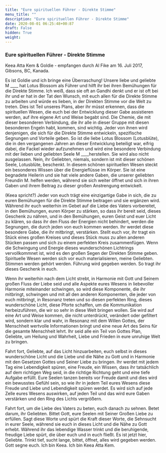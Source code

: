 ```yaml
---
title: "Eure spirituellen Führer - Direkte Stimme"
menu_title: ""
description: "Eure spirituellen Führer - Direkte Stimme"
date: 2020-08-01 06:25:48+00:87
draft: False
hidden: True
weight:
---
```

### Eure spirituellen Führer - Direkte Stimme

Keea Atta Kem & Goldie - empfangen durch Al Fike am 16. Juli 2017, Gibsons, BC, Kanada.

Es ist Goldie und ich bringe eine Überraschung! Unsere liebe und geliebte M ____ hat Lotus Blossom als Führer und hilft ihr bei ihren Bemühungen für die Direkte Stimme. Ich weiß, dass sie oft an Gandhi denkt und er ist oft bei ihr und er hat in der Tat den Wunsch, mit euch allen für die Direkte Stimme zu arbeiten und würde es lieben, in der Direkten Stimme vor die Welt zu treten. Dies ist Teil unseres Plans, aber ihr müsst erkennen, dass die spirituellen Wesen, die euch bei der Entwicklung dieser Gabe assistieren werden, auf ihre eigene Art und Weise begabt sind. Die Chemie, die mit dieser besonderen Verbindung, die ihr alle in dieser Gruppe mit diesen besonderen Engeln habt, kommen, sind wichtig. Jeder von ihnen wird denjenigen, die sich für die Direkte Stimme entwickeln, spezifische Segnungen und Vorteile geben. So ist die liebe Lotus Blossom (Lotusblüte), die in den vergangenen Jahren an dieser Entwicklung beteiligt war, eifrig dabei, die Fackel wieder aufzunehmen und wird eine besondere Verbindung mit der lieben und geliebten Seele M ____herstellen. Sie wird also nicht ausgelassen. Nein, ihr Geliebten, niemals, sondern ist mit dieser schönen Seele, Lotusblüte, beschenkt. In diesem schönen spirituellen Wesen steckt ein besonderes Wissen über die Energieflüsse im Körper. Sie ist eine begnadete Heilerin und sie hat viele andere Gaben, die unserer geliebten Freundin M. helfen werden, während sie sich weiter öffnet und sich in ihren Gaben und ihrem Beitrag zu dieser großen Anstrengung entwickelt.

(Keea spricht?) Jeder von euch trägt eine einzigartige Gabe in sich, die zu euren Bemühungen für die Direkte Stimme beitragen und sie ergänzen wird. Während ihr euch weiterhin im Gebet auf die Liebe des Vaters vorbereitet, in den Bemühungen, euren Körper zu stärken, so dass ihr bereit seid, dieses Geschenk zu nähren, und in den Bemühungen, euren Geist und euer Licht zu klären, so dass ihr den Fluss der Energien nicht behindert, werden die Segnungen, die durch jeden von euch kommen werden. Ihr werdet diese besondere Gabe, die ihr mitbringt, verstärken. Stellt euch vor, ihr tragt ein Stück eines großen Kreises und dieses Stück muss zu allen anderen Stücken passen und sich zu einem perfekten Kreis zusammenfügen. Wenn die Schwingung und Energie dieses wunderschönen Lichtrings vervollkommnet ist, wird es den großen Segen der Direkten Stimme geben. Spirituelle Wesen werden sich vor euch materialisieren, meine Geliebten. Stimmen werden gehört werden. Führung wird gegeben werden. So tragt ihr dieses Geschenk in euch.

Wenn ihr weiterhin nach dem Licht strebt, in Harmonie mit Gott und Seinem großen Fluss der Liebe seid und alle Aspekte eures Wesens in liebevoller Harmonie miteinander schwingen, so wird diese Komponente, die ihr mitbringt, schwingen und mit all den anderen Komponenten, die jeder von euch mitbringt, in Resonanz treten und so diesen perfekten Ring, dieses wunderschöne Licht, diese Pforte schaffen, um die Kommunikation herbeizuführen, die wir so sehr in diese Welt bringen wollen. Sie wird auf eine Art und Weise kommen, die nicht unterdrückt, verändert oder gefiltert wird, sondern klar und wahr, in Resonanz mit dem Willen Gottes, der Menschheit wertvolle Informationen bringt und eine neue Art des Seins für die gesamte Menschheit lehrt. Ihr seid alle ein Teil von Gottes Plan, Geliebte, um Heilung und Wahrheit, Liebe und Frieden in eure unruhige Welt zu bringen.

Fahrt fort, Geliebte, auf das Licht hinzuarbeiten, euch selbst in dieses wunderschöne Licht und die Liebe und die Nähe zu Gott und in Harmonie mit den Gesetzen Gottes und Seiner Liebe zu bringen. Ihr werdet mit jedem Tag eine Lebendigkeit spüren, eine Freude, ein Wissen, dass ihr tatsächlich auf dem richtigen Weg seid, in die richtige Richtung geht und eine tiefe Aufgabe erfüllt. Eure Seelen tanzen bereits vor Freude damit und dies wird ein bewusstes Gefühl sein, so wie ihr in jedem Teil eures Wesens diese Freude und Liebe und Lebendigkeit spüren werdet. Es wird sich auf jede Zelle eures Wesens auswirken, auf jeden Teil und das wird eure Gaben verstärken und den Ring des Lichts vergrößern.

Fahrt fort, um die Liebe des Vaters zu beten, euch danach zu sehnen. Betet darum, ihr Geliebten. Bittet Gott, eure Seelen mit Seiner Großen Liebe zu erfüllen. Sagt diese Worte und spürt die Kraft dieser Worte, die Sehnsucht in eurer Seele, während sie euch in dieses Licht und die Nähe zu Gott erhebt. Während ihr das lebendige Wasser trinkt und die beruhigende, freudige Liebe spürt, die über euch und in euch fließt. Es ist jetzt hier, Geliebte. Trinkt tief, sucht lange, bittet, öffnet, alles wird gegeben werden. Gott segne euch. Ich bin Keea. Ich bin Keea Atta Kem.
